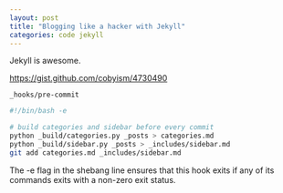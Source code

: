 ```yaml
---
layout: post
title: "Blogging like a hacker with Jekyll"
categories: code jekyll
---
```


Jekyll is awesome.

<https://gist.github.com/cobyism/4730490>

`_hooks/pre-commit`
~~~sh
#!/bin/bash -e

# build categories and sidebar before every commit
python _build/categories.py _posts > categories.md
python _build/sidebar.py _posts > _includes/sidebar.md
git add categories.md _includes/sidebar.md
~~~

The -e flag in the shebang line ensures that this hook exits if any of its commands exits with a non-zero exit status.
